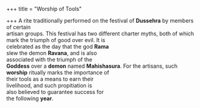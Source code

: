 +++
title = "Worship of Tools"

+++
A rite traditionally performed on the festival of **Dussehra** by members of certain  
artisan groups. This festival has two different charter myths, both of which  
mark the triumph of good over evil. It is  
celebrated as the day that the god **Rama**  
slew the demon **Ravana**, and is also  
associated with the triumph of the  
**Goddess** over a **demon** named **Mahishasura**. For the artisans, such **worship** ritually marks the importance of  
their tools as a means to earn their  
livelihood, and such propitiation is  
also believed to guarantee success for  
the following **year**.
